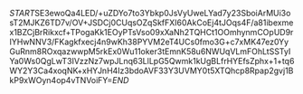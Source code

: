 $START$SE3ewoQa4LED/+uZDYo7to3Ybkp0JsVyUweLYad7y23SboiArMUi3osT2MJKZ6TD7v/OV+JSDCj0CUqsOZqSkfFXI60AkCoEj4tJOqs4F/a81ibexmex1BZCjBrRikxcf+TPogaKk1EOyPTsVso09xXaNh2TQHCt1OOmhynmCOpUD9rIYHwNNV3/FKagkfxecj4n9wKh38PYVM2eT4UCs0fmo3G+c7xMK47ez0YyGuRnm8ROxqazwwpM5rkEx0Wu11oker3tEmnK58u6NWUqVLmFOhLtSSTyIYa0Ws0QgLwT3IVzzNz7wpJLnq63LlLpG5Qwmk1kUgBLfrHYEfsZphx+1+tq6WY2Y3Ca4xoqNK+xHYJnH4Iz3bdoAVF33Y3UVMY0t5XTQhcp8Rpap2gvj1BkP9xWOyn4op4vTNVoiFY=$END$